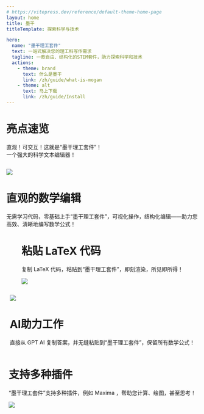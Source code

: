 ```yaml
---
# https://vitepress.dev/reference/default-theme-home-page
layout: home
title: 墨干
titleTemplate: 探索科学与技术

hero:
  name: "墨干理工套件"
  text: 一站式解决您的理工科写作需求
  tagline: 一款自由、结构化的STEM套件，助力探索科学和技术
  actions:
    - theme: brand
      text: 什么是墨干
      link: /zh/guide/what-is-mogan
    - theme: alt
      text: 马上下载
      link: /zh/guide/Install
---
```


<style setup>
  .VPHero {
    .name {
      margin-bottom: 0.5rem !important;
      margin-top: -0.5rem !important;
    }
    .text {
      margin-bottom: 1rem !important;
    }
    .tagline {
      margin-bottom: 3.8rem !important;
    }
    .main {
      margin-left: 10.5rem;
      margin-right: -10.5rem;
    }
  }

  @media only screen and (max-width: 1200px) {
    .VPHero {
      .main {
        margin-left: 0;
        margin-right: 0;
      }
      .name {
        margin-bottom: 0 !important;
        margin-top: 0 !important;
      }
      .text {
        margin-bottom: 0 !important;
      }
      .tagline {
        margin-bottom: 0 !important;
      }
    }
  }
</style>

<div class="feature">

# 亮点速览


直观！可交互！这就是“墨干理工套件”！<br/>
一个强大的科学文本编辑器！

</div>


<div style="display: flex;justify-content: center">
<div class="feature-list">

<div class="feature-image">

![](/assets/image/feature-math.png)

</div>

<div class="feature-content">
<h1>直观的数学编辑</h1>
无需学习代码，零基础上手“墨干理工套件”，可视化操作，结构化编辑——助力您高效、清晰地编写数学公式！
</div>
</div>
</div>

<div style="display: flex;justify-content: center">
<div class="feature-list">
<div class="feature-content">

<h1>粘贴 LaTeX 代码</h1>
复制 LaTeX 代码，粘贴到“墨干理工套件”，即刻渲染，所见即所得！
</div>

<div class="feature-image">

![](/assets/image/feature-copy.png)

</div>

</div>
</div>



<div style="display: flex;justify-content: center">
<div class="feature-list">

<div class="feature-image">

![](/assets/image/feature-copy-ai.png)

</div>

<div class="feature-content">

<h1>AI助力工作</h1>

直接从 GPT AI 复制答案，并无缝粘贴到“墨干理工套件”，保留所有数学公式！

</div>
</div>
</div>





<div style="display: flex;justify-content: center">
<div class="feature-list">



<div class="feature-content">

<h1>支持多种插件</h1>

“墨干理工套件”支持多种插件，例如 Maxima ，帮助您计算、绘图，甚至思考！

</div>

<div class="feature-image">

![](/assets/image/feature-maxima.png)

</div>

</div>
</div>
